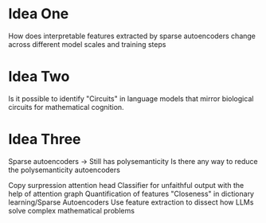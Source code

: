 

# Idea One

How does interpretable features extracted by sparse autoencoders change across different model scales and training steps 

# Idea Two

Is it possible to identify "Circuits" in language models that mirror biological circuits for mathematical cognition.

# Idea Three

Sparse autoencoders -> Still has polysemanticity
Is there any way to reduce the polysemanticity autoencoders

Copy surpression attention head
Classifier for unfaithful output with the help of attention graph
Quantification of features "Closeness" in dictionary learning/Sparse Autoencoders
Use feature extraction to dissect how LLMs solve complex mathematical problems